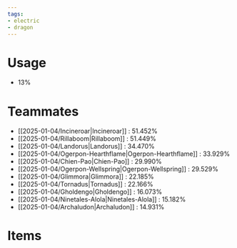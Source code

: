 ```yaml
---
tags:
- electric
- dragon
---
```

# Usage
- 13%
# Teammates
- [[2025-01-04/Incineroar|Incineroar]] : 51.452%
- [[2025-01-04/Rillaboom|Rillaboom]] : 51.449%
- [[2025-01-04/Landorus|Landorus]] : 34.470%
- [[2025-01-04/Ogerpon-Hearthflame|Ogerpon-Hearthflame]] : 33.929%
- [[2025-01-04/Chien-Pao|Chien-Pao]] : 29.990%
- [[2025-01-04/Ogerpon-Wellspring|Ogerpon-Wellspring]] : 29.529%
- [[2025-01-04/Glimmora|Glimmora]] : 22.185%
- [[2025-01-04/Tornadus|Tornadus]] : 22.166%
- [[2025-01-04/Gholdengo|Gholdengo]] : 16.073%
- [[2025-01-04/Ninetales-Alola|Ninetales-Alola]] : 15.182%
- [[2025-01-04/Archaludon|Archaludon]] : 14.931%
# Items